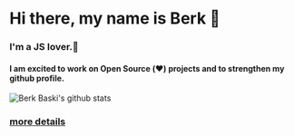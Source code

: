 # Hi there, my name is Berk 👋

### I'm a JS lover.🚀

#### I am excited to work on Open Source (❤️) projects and to strengthen my github profile.
![Berk Baski's github stats](https://github-readme-stats.vercel.app/api?username=berkbaski&show_icons=true)

### [more details](https://berkbaski.com)
